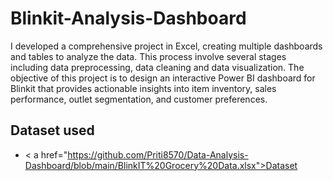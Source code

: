 # Blinkit-Analysis-Dashboard
I developed a comprehensive project in Excel, creating multiple dashboards and tables to analyze the data. This process involve several stages including data preprocessing, data cleaning and data visualization.
The objective of this project is to design an interactive Power BI dashboard for Blinkit that provides actionable insights into item inventory, sales performance, outlet segmentation, and customer preferences.


## Dataset used
- < a href="https://github.com/Priti8570/Data-Analysis-Dashboard/blob/main/BlinkIT%20Grocery%20Data.xlsx">Dataset</a>
